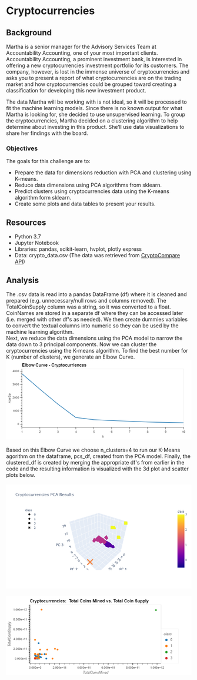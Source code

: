 # Cryptocurrencies

## Background
Martha is a senior manager for the Advisory Services Team at Accountability Accounting, one of your most important clients. Accountability Accounting, a prominent investment bank, is interested in offering a new cryptocurrencies investment portfolio for its customers. The company, however, is lost in the immense universe of cryptocurrencies and asks you to present a report of what cryptocurrencies are on the trading market and how cryptocurrencies could be grouped toward creating a classification for developing this new investment product.

The data Martha will be working with is not ideal, so it will be processed to fit the machine learning models. Since there is no known output for what Martha is looking for, she decided to use unsupervised learning. To group the cryptocurrencies, Martha decided on a clustering algorithm to help determine about investing in this product. She’ll use data visualizations to share her findings with the board.

### Objectives
The goals for this challenge are to:

* Prepare the data for dimensions reduction with PCA and clustering using K-means.
* Reduce data dimensions using PCA algorithms from sklearn.
* Predict clusters using cryptocurrencies data using the K-means algorithm form sklearn.
* Create some plots and data tables to present your results.

## Resources
* Python 3.7
* Jupyter Notebook
* Libraries:  pandas, scikit-learn, hvplot, plotly express
* Data: crypto_data.csv (The data was retrieved from [CryptoCompare API](https://min-api.cryptocompare.com/data/all/coinlist))

## Analysis
The .csv data is read into a pandas DataFrame (df) where it is cleaned and prepared (e.g. unnecessary/null rows and columns removed).  The TotalCoinSupply column was a string, so it was converted to a float.  CoinNames are stored in a separate df where they can be accessed later (i.e. merged with other df's as needed).  We then create dummies variables to convert the textual columns into numeric so they can be used by the machine learning algorithm.  
Next, we reduce the data dimensions using the PCA model to narrow the data down to 3 principal components.  Now we can cluster the cryptocurrencies using the K-means algorithm.  To find the best number for K (number of clusters), we generate an Elbow Curve.  <br>
![elbow_curve](Images/elbow_curve.png) <br>
<br>
Based on this Elbow Curve we choose n_clusters=4 to run our K-Means agorithm on the dataframe, pcs_df, created from the PCA model.  Finally, the clustered_df is created by merging the appropriate df's from earlier in the code and the resulting information is visualized with the 3d plot and scatter plots below. <br>
<br>
![3d_plot](Images/3d_plot.png)<br>
<br>
![hv_scatter](Images/hv_scatter.png)
